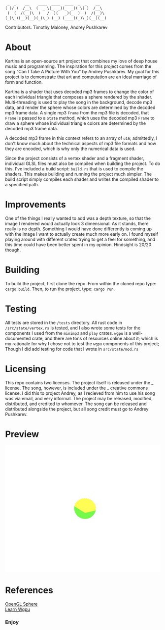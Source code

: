 ``` 
 _  _    __    ____  ____  ____  _  _    __   
( )/ )  /__\  (  _ \(_  _)(_  _)( \( )  /__\  
 )  (  /(__)\  )   /  )(   _)(_  )  (  /(__)\ 
(_)\_)(__)(__)(_)\_) (__) (____)(_)\_)(__)(__)

```

Contributors: Timothy Maloney, Andrey Pushkarev

# About
Kartina is an open-source art project that combines my love of deep house music and programming. 
The inspiration for this project comes from the song "Can I Take A Picture With You" by Andrey Pushkarev. 
My goal for this project is to demonstrate that art and computation are an ideal marriage of form and function.

Kartina is a shader that uses decoded mp3 frames to change the color of each individual triangle that composes a sphere rendered by the shader. 
Multi-threading is used to play the song in the background, decode mp3 data, and render the sphere whose colors are determined by the decoded mp3 frame data. 
A single mp3 `Frame` from the mp3 file is decoded, that `Frame` is passed to a `State` method, which uses the decoded mp3 `Frame` to draw 
a sphere whose individual triangle colors are determined by the decoded mp3 frame data.

A decoded mp3 frame in this context refers to an array of `u16`; admittedly, I don't know much about the technical aspects of mp3 file formats and how they 
are encoded, which is why only the numerical data is used.

Since the project consists of a vertex shader and a fragment shader, individual GLSL files must also be compiled when building the project. 
To do this, I've included a build script: `build.rs` that is used to compile the shaders. This makes building and running the project much simpler.
The build script simply compiles each shader and writes the compiled shader to a specified path.

# Improvements
One of the things I really wanted to add was a depth texture, so that the image I rendered would actually look 3 dimensional. As it stands, there really is no depth. 
Something I would have done differently is coming up with the image I want to actually create much more early on. I found myself playing around with different crates
trying to get a feel for something, and this time could have been better spent in my opinion. Hindsight is 20/20 though.

# Building
To build the project, first clone the repo. From within the cloned repo type: `cargo build`. Then, to run the project, type: `cargo run`.

# Testing
All tests are stored in the `/tests` directory. All rust code in `/src/state/vertex.rs` is tested, and I also wrote some tests for the components I used
from the `minimp3` and `play` crates. `wgpu` is a well-documented crate, and there are tons of resources online about it; which is my rationale for why I chose not to test
the `wgpu` components of this project; Though I did add testing for code that I wrote in `src/state/mod.rs`

# Licensing
This repo contains two licenses. The project itself is released under the _ license. The song, however, is included under the _ creative commons license. I did this to
project Andrey, as I recieved from him to use his song was via email, and very informal. The project may be released, modified, distributed, and credited to whomever. 
The song can be released and distributed alongside the project, but all song credit must go to Andrey Pushkarev.

# Preview

![Alt text](./kartina-screenshot.jpg?raw=true "Kartina")

# References
[OpenGL Sphere](http://www.songho.ca/opengl/gl_sphere.html#sphere)  
[Learn Wgpu](https://sotrh.github.io/learn-wgpu/#what-is-wgpu)  

### Enjoy

